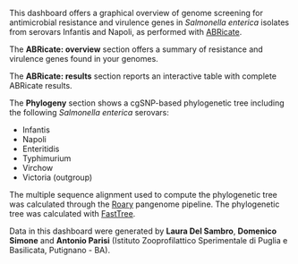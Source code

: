 This dashboard offers a graphical overview of genome screening for antimicrobial resistance and virulence genes in *Salmonella enterica* isolates from serovars Infantis and Napoli, as performed with [ABRicate](https://github.com/tseemann/abricate).

The **ABRicate: overview** section offers a summary of resistance and virulence genes found in your genomes.

The **ABRicate: results** section reports an interactive table with complete ABRicate results.

The **Phylogeny** section shows a cgSNP-based phylogenetic tree including the following *Salmonella enterica* serovars:
- Infantis
- Napoli
- Enteritidis
- Typhimurium
- Virchow
- Victoria (outgroup)

The multiple sequence alignment used to compute the phylogenetic tree was calculated through the [Roary](https://sanger-pathogens.github.io/Roary/) pangenome pipeline. The phylogenetic tree was calculated with [FastTree](http://www.microbesonline.org/fasttree/).

Data in this dashboard were generated by **Laura Del Sambro**, **Domenico Simone** and **Antonio Parisi** (Istituto Zooprofilattico Sperimentale di Puglia e Basilicata, Putignano - BA).